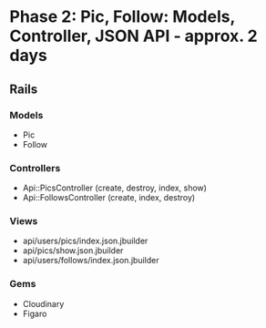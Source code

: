 # Phase 2: Pic, Follow: Models, Controller, JSON API - approx. 2 days

## Rails

### Models
* Pic
* Follow

### Controllers
* Api::PicsController (create, destroy, index, show)
* Api::FollowsController (create, index, destroy)

### Views
* api/users/pics/index.json.jbuilder
* api/pics/show.json.jbuilder
* api/users/follows/index.json.jbuilder

### Gems
* Cloudinary
* Figaro
